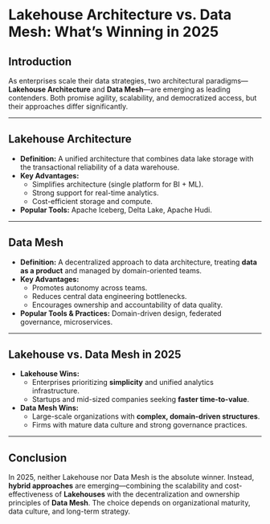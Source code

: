 # Lakehouse Architecture vs. Data Mesh: What’s Winning in 2025

## Introduction
As enterprises scale their data strategies, two architectural paradigms—**Lakehouse Architecture** and **Data Mesh**—are emerging as leading contenders. Both promise agility, scalability, and democratized access, but their approaches differ significantly.

---

## Lakehouse Architecture
- **Definition:** A unified architecture that combines data lake storage with the transactional reliability of a data warehouse.
- **Key Advantages:**
  - Simplifies architecture (single platform for BI + ML).
  - Strong support for real-time analytics.
  - Cost-efficient storage and compute.
- **Popular Tools:** Apache Iceberg, Delta Lake, Apache Hudi.

---

## Data Mesh
- **Definition:** A decentralized approach to data architecture, treating **data as a product** and managed by domain-oriented teams.
- **Key Advantages:**
  - Promotes autonomy across teams.
  - Reduces central data engineering bottlenecks.
  - Encourages ownership and accountability of data quality.
- **Popular Tools & Practices:** Domain-driven design, federated governance, microservices.

---

## Lakehouse vs. Data Mesh in 2025
- **Lakehouse Wins:**  
  - Enterprises prioritizing **simplicity** and unified analytics infrastructure.  
  - Startups and mid-sized companies seeking **faster time-to-value**.  
- **Data Mesh Wins:**  
  - Large-scale organizations with **complex, domain-driven structures**.  
  - Firms with mature data culture and strong governance practices.  

---

## Conclusion
In 2025, neither Lakehouse nor Data Mesh is the absolute winner. Instead, **hybrid approaches** are emerging—combining the scalability and cost-effectiveness of **Lakehouses** with the decentralization and ownership principles of **Data Mesh**. The choice depends on organizational maturity, data culture, and long-term strategy.
